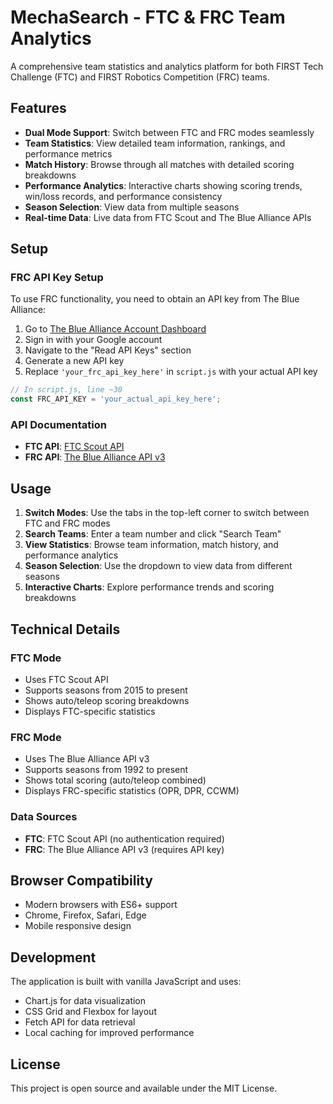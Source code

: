 # MechaSearch - FTC & FRC Team Analytics

A comprehensive team statistics and analytics platform for both FIRST Tech Challenge (FTC) and FIRST Robotics Competition (FRC) teams.

## Features

- **Dual Mode Support**: Switch between FTC and FRC modes seamlessly
- **Team Statistics**: View detailed team information, rankings, and performance metrics
- **Match History**: Browse through all matches with detailed scoring breakdowns
- **Performance Analytics**: Interactive charts showing scoring trends, win/loss records, and performance consistency
- **Season Selection**: View data from multiple seasons
- **Real-time Data**: Live data from FTC Scout and The Blue Alliance APIs

## Setup

### FRC API Key Setup

To use FRC functionality, you need to obtain an API key from The Blue Alliance:

1. Go to [The Blue Alliance Account Dashboard](https://www.thebluealliance.com/account)
2. Sign in with your Google account
3. Navigate to the "Read API Keys" section
4. Generate a new API key
5. Replace `'your_frc_api_key_here'` in `script.js` with your actual API key

```javascript
// In script.js, line ~30
const FRC_API_KEY = 'your_actual_api_key_here';
```

### API Documentation

- **FTC API**: [FTC Scout API](https://api.ftcscout.org/rest/v1)
- **FRC API**: [The Blue Alliance API v3](https://www.thebluealliance.com/apidocs)

## Usage

1. **Switch Modes**: Use the tabs in the top-left corner to switch between FTC and FRC modes
2. **Search Teams**: Enter a team number and click "Search Team"
3. **View Statistics**: Browse team information, match history, and performance analytics
4. **Season Selection**: Use the dropdown to view data from different seasons
5. **Interactive Charts**: Explore performance trends and scoring breakdowns

## Technical Details

### FTC Mode
- Uses FTC Scout API
- Supports seasons from 2015 to present
- Shows auto/teleop scoring breakdowns
- Displays FTC-specific statistics

### FRC Mode
- Uses The Blue Alliance API v3
- Supports seasons from 1992 to present
- Shows total scoring (auto/teleop combined)
- Displays FRC-specific statistics (OPR, DPR, CCWM)

### Data Sources
- **FTC**: FTC Scout API (no authentication required)
- **FRC**: The Blue Alliance API v3 (requires API key)

## Browser Compatibility

- Modern browsers with ES6+ support
- Chrome, Firefox, Safari, Edge
- Mobile responsive design

## Development

The application is built with vanilla JavaScript and uses:
- Chart.js for data visualization
- CSS Grid and Flexbox for layout
- Fetch API for data retrieval
- Local caching for improved performance

## License

This project is open source and available under the MIT License. 